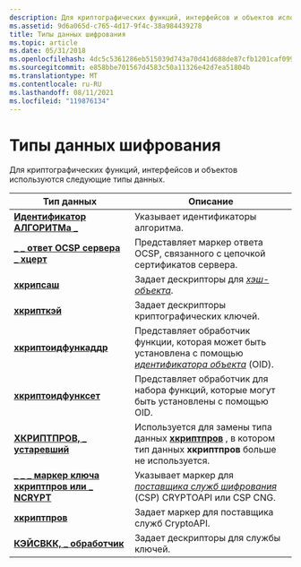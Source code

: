 ```yaml
---
description: Для криптографических функций, интерфейсов и объектов используются следующие типы данных.
ms.assetid: 9d6a065d-c765-4d17-9f4c-38a984439278
title: Типы данных шифрования
ms.topic: article
ms.date: 05/31/2018
ms.openlocfilehash: 4dc5c5361286eb515039d743a70d41d688de87cfb1201caf09945465e46448ac
ms.sourcegitcommit: e858bbe701567d4583c50a11326e42d7ea51804b
ms.translationtype: MT
ms.contentlocale: ru-RU
ms.lasthandoff: 08/11/2021
ms.locfileid: "119876134"
---
```

# <a name="cryptography-data-types"></a>Типы данных шифрования

Для криптографических функций, интерфейсов и объектов используются следующие типы данных.



| Тип данных                                                                      | Описание                                                                                                                                                                                      |
|--------------------------------------------------------------------------------|--------------------------------------------------------------------------------------------------------------------------------------------------------------------------------------------------|
| [**Идентификатор АЛГОРИТМа \_**](alg-id.md)                                                      | Указывает идентификаторы алгоритма.                                                                                                                                                                 |
| [**\_ \_ ответ OCSP сервера \_ хцерт**](hcert-server-ocsp-response.md)            | Представляет маркер ответа OCSP, связанного с цепочкой сертификатов сервера.                                                                                                              |
| [**хкрипсаш**](hcrypthash.md)                                               | Задает дескрипторы для [*хэш-объекта*](../secgloss/h-gly.md).                                                                                      |
| [**хкрипткэй**](hcryptkey.md)                                                 | Задает дескрипторы криптографических ключей.                                                                                                                                                         |
| [**хкриптоидфункаддр**](hcryptoidfuncaddr.md)                                 | Представляет обработчик функции, которая может быть установлена с помощью [*идентификатора объекта*](../secgloss/o-gly.md) (OID).                 |
| [**хкриптоидфунксет**](hcryptoidfuncset.md)                                   | Представляет обработчик для набора функций, которые могут быть установлены с помощью OID.                                                                                                                 |
| [**ХКРИПТПРОВ, \_ устаревший**](hcryptprov-legacy.md)                                | Используется для замены типа данных [**хкриптпров**](hcryptprov.md) , в котором тип данных **хкриптпров** больше не используется.                                                                             |
| [**\_ \_ \_ маркер ключа хкриптпров или \_ NCRYPT**](hcryptprov-or-ncrypt-key-handle.md) | Указывает маркер для [*поставщика служб шифрования*](../secgloss/c-gly.md) (CSP) CRYPTOAPI или CSP CNG. |
| [**хкриптпров**](hcryptprov.md)                                               | Задает маркер для поставщика служб CryptoAPI.                                                                                                                                                           |
| [**КЭЙСВКК, \_ обработчик**](keysvcc-handle.md)                                      | Задает дескрипторы для службы ключей.                                                                                                                                                            |



 

 

 
